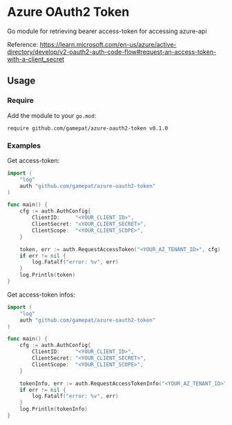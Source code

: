 # Azure OAuth2 Token

Go module for retrieving bearer access-token for accessing azure-api

Reference: https://learn.microsoft.com/en-us/azure/active-directory/develop/v2-oauth2-auth-code-flow#request-an-access-token-with-a-client_secret

## Usage

### Require

Add the module to your `go.mod`:

```
require github.com/gamepat/azure-oauth2-token v0.1.0
```

### Examples

Get access-token:

```go
import (
    "log"
    auth "github.com/gamepat/azure-oauth2-token"
)

func main() {
    cfg := auth.AuthConfig{
        ClientID:     "<YOUR_CLIENT_ID>",
        ClientSecret: "<YOUR_CLIENT_SECRET>",
        ClientScope:  "<YOUR_CLIENT_SCOPE>",
    }

    token, err := auth.RequestAccessToken("<YOUR_AZ_TENANT_ID>", cfg)
    if err != nil {
        log.Fatalf("error: %v", err)
    }
    log.Println(token)
}
```

Get access-token infos:

```go
import (
    "log"
    auth "github.com/gamepat/azure-oauth2-token"
)

func main() {
    cfg := auth.AuthConfig{
        ClientID:     "<YOUR_CLIENT_ID>",
        ClientSecret: "<YOUR_CLIENT_SECRET>",
        ClientScope:  "<YOUR_CLIENT_SCOPE>",
    }

    tokenInfo, err := auth.RequestAccessTokenInfo("<YOUR_AZ_TENANT_ID>", cfg)
    if err != nil {
        log.Fatalf("error: %v", err)
    }
    log.Println(tokenInfo)
}
```
